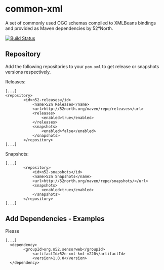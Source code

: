 common-xml
==========

A set of commonly used OGC schemas compiled to XMLBeans bindings and provided as Maven dependencies by 52°North.

[![Build Status](https://travis-ci.org/nuest/common-xml.png)](https://travis-ci.org/nuest/common-xml)

Repository
----------

Add the following repositories to your `pom.xml` to get release or snapshots versions respectively.

Releases:

```
[...]
<repository>
  		<id>n52-releases</id>
			<name>52n Releases</name>
			<url>http://52north.org/maven/repo/releases</url>
			<releases>
				<enabled>true</enabled>
			</releases>
			<snapshots>
				<enabled>false</enabled>
			</snapshots>
		</repository>
[...]
```

Snapshots:
```
[...]
		<repository>
			<id>n52-snapshots</id>
			<name>52n Snapshots</name>
			<url>http://52north.org/maven/repo/snapshots/</url>
			<snapshots>
				<enabled>true</enabled>
			</snapshots>
		</repository>
[...]
```

Add Dependencies - Examples
----------

Please 
```
[...]
  <dependency>
  		<groupId>org.n52.sensorweb</groupId>
			<artifactId>52n-xml-kml-v220</artifactId>
			<version>1.0.0</version>
  </dependency>
```
    
